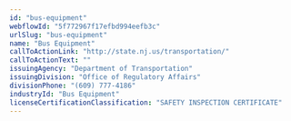```yaml
---
id: "bus-equipment"
webflowId: "5f772967f17efbd994eefb3c"
urlSlug: "bus-equipment"
name: "Bus Equipment"
callToActionLink: "http://state.nj.us/transportation/"
callToActionText: ""
issuingAgency: "Department of Transportation"
issuingDivision: "Office of Regulatory Affairs"
divisionPhone: "(609) 777-4186"
industryId: "Bus Equipment"
licenseCertificationClassification: "SAFETY INSPECTION CERTIFICATE"
---
```


